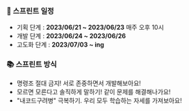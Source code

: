 ### 📅 스프린트 일정
- 기획 단계 : **2023/06/21 ~ 2023/06/23** 매주 오후 10시 
- 개발 단계 : **2023/06/24 ~ 2023/06/26**
- 고도화 단계 : **2023/07/03 ~ ing**

### 📚 스프린트 방식
- 명령조 절대 금지! 서로 존중하면서 개발해보아요!
- 모르면 모른다고 솔직하게 말하기! 같이 문제를 해결해나가요!
- "내코드구려병" 극복하기. 우리 모두 학습하는 자세를 가져보아요!
